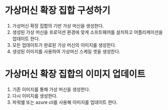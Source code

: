 # 가상머신 확장 집합 구성하기

1. 가상머신 확장 집합의 기반 가상 머신을 생성한다.
2. 생성된 가상 머신을 프로덕션 환경에 맞게 소프트웨어를 설치하고 어플리케이션을 업데이트 한다.
3. 모든 업데이트가 완료된 가상 머신의 이미지를 생성한다.
4. 생성된 이미지를 사용하여 가상머신 스케일 셋을 생성한다.


# 가상머신 확장 집합의 이미지 업데이트
1. 기존 이미지를 통해 가상 머신을 생성한다.
2. 다시 이미지를 생성한다.
3. 파워쉘 또는 azure cli를 사용해 이미지를 업데이트 한다.
